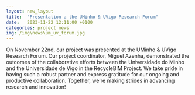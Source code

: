 ```yaml
---
layout: new_layout
title:  "Presentation a the UMinho & UVigo Research Forum"
date:   2023-11-22 12:11:00 +0100
categories: project news
img: /img\news\um_uv_forum.jpg
---
```


On November 22nd, our project was presented at the UMinho & UVigo Research Forum. Our project coordinator, Miguel Azenha, demonstrated the outcomes of the collaborative efforts between the Universidade do Minho and the Universidade de Vigo in the RecycleBIM Project. We take pride in having such a robust partner and express gratitude for our ongoing and productive collaboration. Together, we're making strides in advancing research and innovation!


